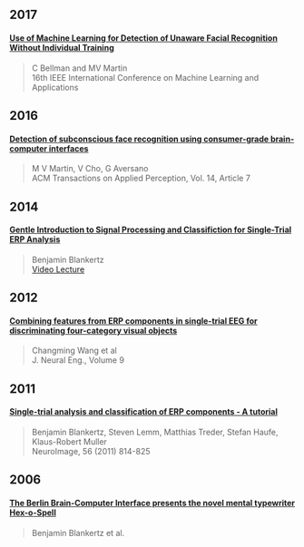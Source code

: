 ## 2017


#### [Use of Machine Learning for Detection of Unaware Facial Recognition Without Individual Training](2017/bellman2017.md)
> C Bellman and MV Martin    
> 16th IEEE International Conference on Machine Learning and Applications


## 2016


#### [Detection of subconscious face recognition using consumer-grade brain-computer interfaces](2016/martin2016.md)
> M V Martin, V Cho, G Aversano<br>
> ACM Transactions on Applied Perception, Vol. 14, Article 7

## 2014

#### [Gentle Introduction to Signal Processing and Classifiction for Single-Trial ERP Analysis](2014/video-Blankertz2014.md)
> Benjamin Blankertz<br>
> [Video Lecture](http://videolectures.net/bbci2014_blankertz_signal_processing)


## 2012

#### [Combining features from ERP components in single-trial EEG for discriminating four-category visual objects](2012/wang2012.md)
> Changming Wang et al<br>
> J. Neural Eng., Volume 9

## 2011 

#### [Single-trial analysis and classification of ERP components - A tutorial](2011/Blankertz2011)
> Benjamin Blankertz, Steven Lemm, Matthias Treder, Stefan Haufe, Klaus-Robert Muller<br>
> NeuroImage, 56 (2011) 814-825

## 2006

#### [The Berlin Brain-Computer Interface presents the novel mental typewriter Hex-o-Spell](2006/Blankertz2006.md)
> Benjamin Blankertz et al. <br>

